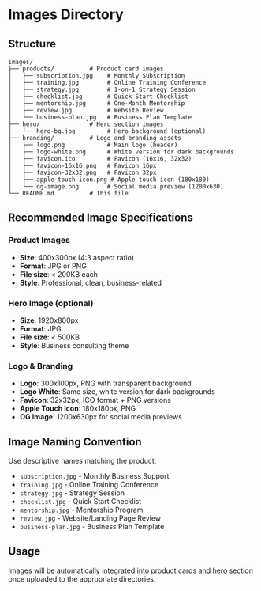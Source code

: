 # Images Directory

## Structure
```
images/
├── products/          # Product card images
│   ├── subscription.jpg    # Monthly Subscription
│   ├── training.jpg        # Online Training Conference  
│   ├── strategy.jpg        # 1-on-1 Strategy Session
│   ├── checklist.jpg       # Quick Start Checklist
│   ├── mentorship.jpg      # One-Month Mentorship
│   ├── review.jpg          # Website Review
│   └── business-plan.jpg   # Business Plan Template
├── hero/              # Hero section images
│   └── hero-bg.jpg         # Hero background (optional)
├── branding/          # Logo and branding assets
│   ├── logo.png            # Main logo (header)
│   ├── logo-white.png      # White version for dark backgrounds
│   ├── favicon.ico         # Favicon (16x16, 32x32)
│   ├── favicon-16x16.png   # Favicon 16px
│   ├── favicon-32x32.png   # Favicon 32px
│   ├── apple-touch-icon.png # Apple touch icon (180x180)
│   └── og-image.png        # Social media preview (1200x630)
└── README.md          # This file
```

## Recommended Image Specifications

### Product Images
- **Size**: 400x300px (4:3 aspect ratio)
- **Format**: JPG or PNG
- **File size**: < 200KB each
- **Style**: Professional, clean, business-related

### Hero Image (optional)
- **Size**: 1920x800px
- **Format**: JPG
- **File size**: < 500KB
- **Style**: Business consulting theme

### Logo & Branding
- **Logo**: 300x100px, PNG with transparent background
- **Logo White**: Same size, white version for dark backgrounds
- **Favicon**: 32x32px, ICO format + PNG versions
- **Apple Touch Icon**: 180x180px, PNG
- **OG Image**: 1200x630px for social media previews

## Image Naming Convention
Use descriptive names matching the product:
- `subscription.jpg` - Monthly Business Support
- `training.jpg` - Online Training Conference
- `strategy.jpg` - Strategy Session
- `checklist.jpg` - Quick Start Checklist
- `mentorship.jpg` - Mentorship Program
- `review.jpg` - Website/Landing Page Review
- `business-plan.jpg` - Business Plan Template

## Usage
Images will be automatically integrated into product cards and hero section once uploaded to the appropriate directories.